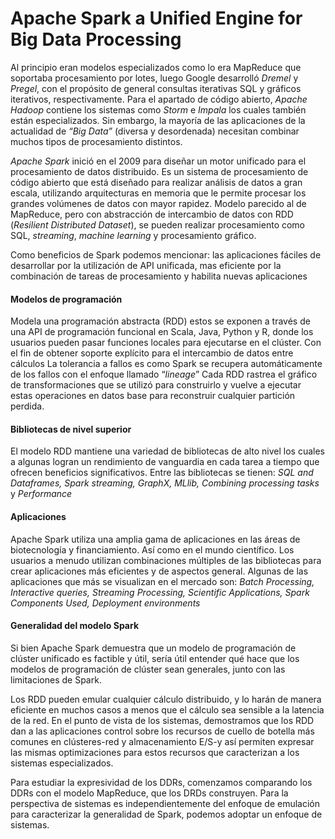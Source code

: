 # Apache Spark a Unified Engine for Big Data Processing
Al principio eran modelos especializados como  lo era MapReduce que soportaba procesamiento por lotes, luego Google desarrolló *Dremel* y *Pregel*, con el propósito de general consultas iterativas SQL y gráficos iterativos, respectivamente. Para el apartado de código abierto, *Apache Hadoop* contiene los sistemas como *Storm* e *Impala* los cuales también están especializados. Sin embargo, la mayoría de las aplicaciones de la actualidad de *“Big Data”* (diversa y desordenada) necesitan combinar muchos tipos de procesamiento distintos.

*Apache Spark* inició en el 2009 para diseñar un motor unificado para el procesamiento de datos distribuido. Es un sistema de procesamiento de código abierto que está diseñado para realizar análisis de datos a gran escala, utilizando arquitecturas en memoria que le permite procesar los grandes volúmenes de datos con mayor rapidez. Modelo parecido al de MapReduce, pero con abstracción de intercambio de datos con RDD (*Resilient Distributed Dataset*), se pueden realizar procesamiento como SQL, *streaming*, *machine learning* y procesamiento gráfico.

Como beneficios de Spark podemos mencionar: las aplicaciones fáciles de desarrollar por la utilización de API unificada, mas eficiente por la combinación de tareas de procesamiento y habilita nuevas aplicaciones 

#### Modelos de programación
Modela una programación abstracta (RDD) estos se exponen a través de una API de programación funcional en Scala, Java, Python y R, donde los usuarios pueden pasar funciones locales para ejecutarse en el clúster. Con el fin de obtener soporte explícito para el intercambio de datos entre cálculos 
La tolerancia a fallos es como Spark se recupera automáticamente de los fallos con el enfoque llamado “*lineage*”  Cada RDD rastrea el gráfico de transformaciones que se utilizó para construirlo y vuelve a ejecutar estas operaciones en datos base para reconstruir cualquier partición perdida. 

#### Bibliotecas de nivel superior
El modelo RDD mantiene una variedad de bibliotecas de alto nivel los cuales a algunas logran un rendimiento de vanguardia en cada tarea a tiempo que ofrecen beneficios significativos. Entre las bibliotecas se tienen: *SQL and Dataframes, Spark streaming, GraphX, MLlib, Combining processing tasks* y *Performance*

#### Aplicaciones
Apache Spark utiliza una amplia gama de aplicaciones en las áreas de biotecnología y financiamiento. Así como en el mundo científico. Los usuarios a menudo utilizan combinaciones múltiples de las bibliotecas para crear aplicaciones más eficientes y de aspectos general. Algunas de las aplicaciones que más se visualizan en el mercado son: *Batch Processing, Interactive queries, Streaming Processing, Scientific Applications, Spark Components Used, Deployment environments*

#### Generalidad del modelo Spark
Si bien Apache Spark demuestra que un modelo de programación de clúster unificado es factible y útil, sería útil entender qué hace que los modelos de programación de clúster sean generales, junto con las limitaciones de Spark.

Los RDD pueden emular cualquier cálculo distribuido, y lo harán de manera eficiente en muchos casos a menos que el cálculo sea sensible a la latencia de la red. En el punto de vista de los sistemas, demostramos que los RDD dan a las aplicaciones control sobre los recursos de cuello de botella más comunes en clústeres-red y almacenamiento E/S-y así permiten expresar las mismas optimizaciones para estos recursos que caracterizan a los sistemas especializados. 

Para estudiar la expresividad de los DDRs, comenzamos comparando los DDRs con el modelo MapReduce, que los DRDs construyen. Para la perspectiva de sistemas es independientemente del enfoque de emulación para caracterizar la generalidad de Spark, podemos adoptar un enfoque de sistemas.

